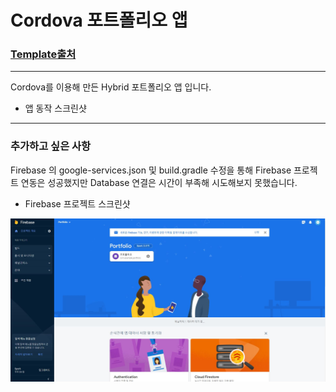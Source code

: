 # Cordova 포트폴리오 앱    

### [Template출처](https://html5up.net/)    

---    

Cordova를 이용해 만든 Hybrid 포트폴리오 앱 입니다.    

* 앱 동작 스크린샷    

---    

### 추가하고 싶은 사항

Firebase 의 google-services.json 및 build.gradle 수정을 통해 Firebase 프로젝트 연동은 성공했지만 Database 연결은 시간이 부족해 시도해보지 못했습니다.    

* Firebase 프로젝트 스크린샷    

![Alt text](./IMG/FirebaseIMG.JPG)
